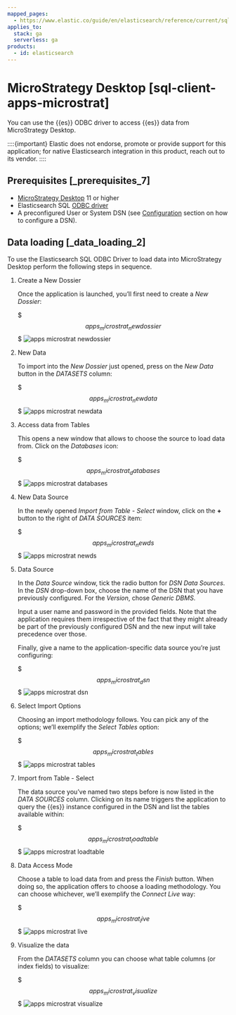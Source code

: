```yaml
---
mapped_pages:
  - https://www.elastic.co/guide/en/elasticsearch/reference/current/sql-client-apps-microstrat.html
applies_to:
  stack: ga
  serverless: ga
products:
  - id: elasticsearch
---
```


# MicroStrategy Desktop [sql-client-apps-microstrat]

You can use the {{es}} ODBC driver to access {{es}} data from MicroStrategy Desktop.

::::{important}
Elastic does not endorse, promote or provide support for this application; for native Elasticsearch integration in this product, reach out to its vendor.
::::


## Prerequisites [_prerequisites_7]

* [MicroStrategy Desktop](https://www.microstrategy.com/us/get-started/desktop) 11 or higher
* Elasticsearch SQL [ODBC driver](sql-odbc.md)
* A preconfigured User or System DSN (see [Configuration](sql-odbc-setup.md#dsn-configuration) section on how to configure a DSN).


## Data loading [_data_loading_2]

To use the Elasticsearch SQL ODBC Driver to load data into MicroStrategy Desktop perform the following steps in sequence.

1. Create a New Dossier

    Once the application is launched, you’ll first need to create a *New Dossier*:

    $$$apps_microstrat_newdossier$$$
    ![apps microstrat newdossier](/explore-analyze/images/elasticsearch-reference-apps_microstrat_newdossier.png "")

2. New Data

    To import into the *New Dossier* just opened, press on the *New Data* button in the *DATASETS* column:

    $$$apps_microstrat_newdata$$$
    ![apps microstrat newdata](/explore-analyze/images/elasticsearch-reference-apps_microstrat_newdata.png "")

3. Access data from Tables

    This opens a new window that allows to choose the source to load data from. Click on the *Databases* icon:

    $$$apps_microstrat_databases$$$
    ![apps microstrat databases](/explore-analyze/images/elasticsearch-reference-apps_microstrat_databases.png "")

4. New Data Source

    In the newly opened *Import from Table - Select* window, click on the **+** button to the right of *DATA SOURCES* item:

    $$$apps_microstrat_newds$$$
    ![apps microstrat newds](/explore-analyze/images/elasticsearch-reference-apps_microstrat_newds.png "")

5. Data Source

    In the *Data Source* window, tick the radio button for *DSN Data Sources*. In the *DSN* drop-down box, choose the name of the DSN that you have previously configured. For the *Version*, chose *Generic DBMS*.

    Input a user name and password in the provided fields. Note that the application requires them irrespective of the fact that they might already be part of the previously configured DSN and the new input will take precedence over those.

    Finally, give a name to the application-specific data source you’re just configuring:

    $$$apps_microstrat_dsn$$$
    ![apps microstrat dsn](/explore-analyze/images/elasticsearch-reference-apps_microstrat_dsn.png "")

6. Select Import Options

    Choosing an import methodology follows. You can pick any of the options; we’ll exemplify the *Select Tables* option:

    $$$apps_microstrat_tables$$$
    ![apps microstrat tables](/explore-analyze/images/elasticsearch-reference-apps_microstrat_tables.png "")

7. Import from Table - Select

    The data source you’ve named two steps before is now listed in the *DATA SOURCES* column. Clicking on its name triggers the application to query the {{es}} instance configured in the DSN and list the tables available within:

    $$$apps_microstrat_loadtable$$$
    ![apps microstrat loadtable](/explore-analyze/images/elasticsearch-reference-apps_microstrat_loadtable.png "")

8. Data Access Mode

    Choose a table to load data from and press the *Finish* button. When doing so, the application offers to choose a loading methodology. You can choose whichever, we’ll exemplify the *Connect Live* way:

    $$$apps_microstrat_live$$$
    ![apps microstrat live](/explore-analyze/images/elasticsearch-reference-apps_microstrat_live.png "")

9. Visualize the data

    From the *DATASETS* column you can choose what table columns (or index fields) to visualize:

    $$$apps_microstrat_visualize$$$
    ![apps microstrat visualize](/explore-analyze/images/elasticsearch-reference-apps_microstrat_visualize.png "")



